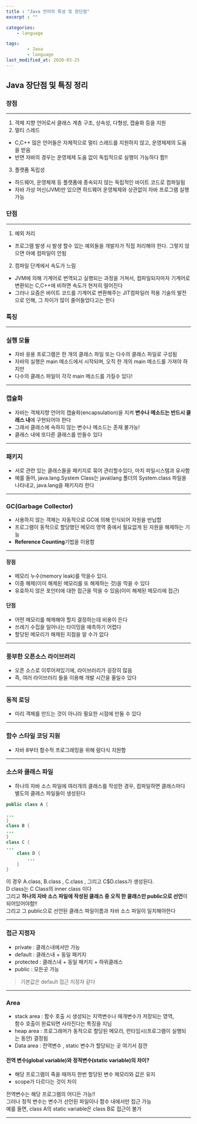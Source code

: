 ```yaml
---
title : "Java 언어의 특성 및 장단점"
excerpt : ""

categories:
    - language

tags:
        - Java
        - language
last_modified_at: 2020-03-25
---
```


## Java 장단점 및 특징 정리

### 장점

*** 

1. 객체 지향 언어로서 클래스 계층 구조, 상속성, 다형성, 캡슐화 등을 지원
2. 멀티 스레드
* C,C++ 많은 언어들은 자체적으로 멀티 스레드를 지원하지 않고, 운영체제의 도움을 받음
* 반면 자바의 경우는 운영체제 도움 없이 독립적으로 실행이 가능하다 함!!
3. 플랫폼 독립성  
* 하드웨어, 운영체제 등 플랫폼에 종속되지 않는 독립적인 바이트 코드로 컴파일됨 
* 자바 가상 머신(JVM)만 있으면 하드웨어 운영체제와 상관없이 자바 프로그램 실행 가능
  
### 단점  

***


1. 예외 처리
* 프로그램 발생 시 발생 할수 있는 예외들을 개발자가 직접 처리해야 한다. 그렇지 않으면 아예 컴파일이 안됨 
2. 컴파일 단계에서 속도가 느림
* JVM에 의해 기계어로 번역되고 실행되는 과정을 거쳐서, 컴파일되자마자 기계어로 변환되는 C,C++에 비하면 속도가 현저히 떨어진다
* 그러나 요즘은 바이트 코드를 기계어로 변환해주는 JIT컴파일러 적용 기술의 발전으로 인해, 그 차이가 많이 줄어들었다고는 한다

### 특징

***

### 실행 모듈
* 자바 응용 프로그램은 한 개의 클래스 파일 또는 다수의 클래스 파일로 구성됨
* 자바의 실행은 main 메소드에서 시작되며, 오직 한 개의 main 메소드를 가져야 하지만
* 다수의 클래스 파일이 각각 main 메소드를 가질수 있다!

***

### 캡슐화
* 자바는 객체지향 언어의 캡슐화(encapsulation)을 지켜 **변수나 메소드는 반드시 클래스 내**에 구현되어야 한다
* 그래서 클래스에 속하지 않는 변수나 메소드는 존재 불가능!
* 클래스 내에 또다른 클래스를 만들수 있다


***


### 패키지
* 서로 관련 있는 클래스들을 패키지로 묶어 관리할수있다, 마치 파일시스템과 유사함
* 예를 들어, java.lang.System Class는 java\lang 폴더의 System.class 파일을 나타내고, java.lang을 패키지라 한다

***

### GC(Garbage Collector)

* 사용하지 않는 객체는 자동적으로 GC에 의해 인식되어 자원을 반납합
* 프로그램이 동적으로 할당했던 메모리 영역 중에서 필요없게 된 자원을 해제하는 기능
* **Reference Counting**기법을 이용함

***
#### 장점
* 메모리 누수(memory leak)를 막을수 있다.
* 이중 해제(이미 해제된 메모리를 또 해제하는 것)을 막을 수 있다
* 유효하지 않은 포인터에 대한 접근을 막을 수 있음(이미 해제된 메모리에 접근)  

#### 단점
* 어떤 메모리를 해제해야 할지 결정하는데 비용이 든다
* 쓰레기 수집을 일어나는 타이밍을 예측하기 어렵다
* 할당된 메모리가 해제된 지점을 알 수가 없다

***
### 풍부한 오픈소스 라이브러리
* 오픈 소스로 이루어져있기에, 라이브러리가 굉장히 많음
* 즉, 여러 라이브러리 들을 이용해 개발 시간을 줄일수 있다

*** 

### 동적 로딩
* 미리 객체를 만드는 것이 아니라 필요한 시점에 만들 수 있다

***

### 함수 스타일 코딩 지원
* 자바 8부터 함수적 프로그래밍을 위해 람다식 지원함

***

### 소스와 클래스 파일
* 하나의 자바 소스 파일에 여러개의 클래스를 작성한 경우, 컴파일하면 클래스마다 별도의 클래스 파일들이 생성된다

```java
public class A {

...
}
class B {
...
}
class C {
...
	class D {
		...
	}
}
```

이 경우 A.class, B.class , C.class , 그리고 C$D.class가 생성된다.  
D class는 C Class의 inner class 이다  
그리고 **하나의 자바 소스 파일에 작성된 클래스 중 오직 한 클래스만 public으로 선언**이 되어있어야함!!  
그리고 그 public으로 선언된 클래스 파일이름과 자바 소스 파일이 일치해야한다  

***

### 접근 지정자
* private : 클래스내에서만 가능
* default : 클래스내 + 동일 패키지
* protected : 클래스내 + 동일 패키지 + 하위클래스
* public : 모든곳 가능


> 기본값은 default 접근 지정자 같다  

***

### Area
* stack area : 함수 호출 시 생성되는 지역변수나 매개변수가 저장되는 영역,  
함수 호출이 완료되면 사라진다는 특징을 지님  
* heap area : 프로그래머가 동적으로 할당된 메모리, 런타임시(프로그램이 실행되는 동안) 결정됨  
* Data area : 전역변수 , static 변수가 할당되는 곳
여기서 잠깐
#### 전역 변수(global variable)와 정적변수(static variable)의 차이?
* 해당 프로그램이 죽을 때까지 한번 할당된 변수 메모리와 값은 유지
* scope가 다르다는 것이 차이  
  
 전역변수는 해당 프로그램의 어디든 가능!!  
그러나 정적 변수는 변수가 선언된 파일이나 함수 내에서만 접근 가능  
예를 들면, class A의 static variable은 class B로 접근이 불가  

***





